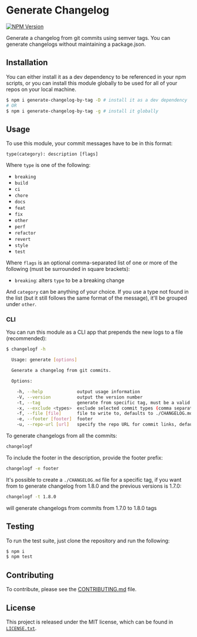 # Generate Changelog

[![NPM Version](https://badge.fury.io/js/generate-changelog.svg)](https://www.npmjs.com/package/generate-changelog-by-tag)

Generate a changelog from git commits using semver tags. You can generate changelogs without maintaining a package.json.

## Installation

You can either install it as a dev dependency to be referenced in your npm scripts, or you can install this module globally to be used for all of your repos on your local machine.

```bash
$ npm i generate-changelog-by-tag -D # install it as a dev dependency
# OR
$ npm i generate-changelog-by-tag -g # install it globally
```

## Usage

To use this module, your commit messages have to be in this format:

```
type(category): description [flags]
```

Where `type` is one of the following:

* `breaking`
* `build`
* `ci`
* `chore`
* `docs`
* `feat`
* `fix`
* `other`
* `perf`
* `refactor`
* `revert`
* `style`
* `test`

Where `flags` is an optional comma-separated list of one or more of the following (must be surrounded in square brackets):

* `breaking`: alters `type` to be a breaking change

And `category` can be anything of your choice. If you use a type not found in the list (but it still follows the same format of the message), it'll be grouped under `other`.

### CLI

You can run this module as a CLI app that prepends the new logs to a file (recommended):

```bash
$ changelogf -h

  Usage: generate [options]

  Generate a changelog from git commits.

  Options:

    -h, --help             output usage information
    -V, --version          output the version number
    -t, --tag              generate from specific tag, must be a valid semver version (e.g. v1.2.3 or 1.2.3)
    -x, --exclude <types>  exclude selected commit types (comma separated)
    -f, --file [file]      file to write to, defaults to ./CHANGELOG.md, use - for stdout
    -e, --footer [footer]  footer
    -u, --repo-url [url]   specify the repo URL for commit links, defaults to checking the package.json
```

To generate changelogs from all the commits:

```bash
changelogf
```

To include the footer in the description, provide the footer prefix:

```bash
changelogf -e footer
```

It's possible to create a `./CHANGELOG.md` file for a specific tag, if you want from to generate changelog from 1.8.0 and the previous versions is 1.7.0:

```bash
changelogf -t 1.8.0
```

will generate changelogs from commits from 1.7.0 to 1.8.0 tags

## Testing

To run the test suite, just clone the repository and run the following:

```bash
$ npm i
$ npm test
```

## Contributing

To contribute, please see the [CONTRIBUTING.md](CONTRIBUTING.md) file.

## License

This project is released under the MIT license, which can be found in [`LICENSE.txt`](LICENSE.txt).

